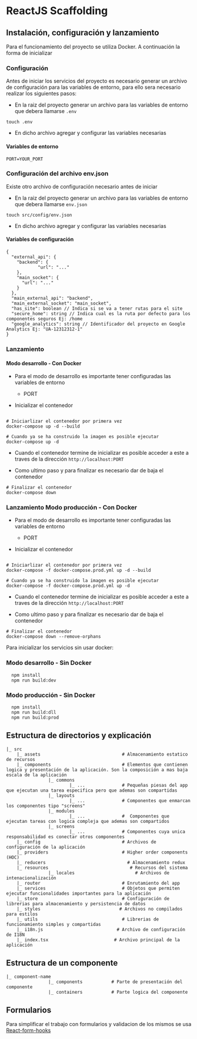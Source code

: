 # ReactJS Scaffolding

## Instalación, configuración y lanzamiento

Para el funcionamiento del proyecto se utiliza Docker. A continuación la forma de inicializar

### Configuración

Antes de iniciar los servicios del proyecto es necesario generar un archivo de configuración para las variables de entorno, para ello sera necesario realizar los siguientes pasos:

- En la raiz del proyecto generar un archivo para las variables de entorno que debera llamarse `.env`

```
touch .env
```
- En dicho archivo agregar y configurar las variables necesarias

#### Variables de entorno

```
PORT=YOUR_PORT
```

### Configuración del archivo env.json

Existe otro archivo de configuración necesario antes de iniciar

- En la raiz del proyecto generar un archivo para las variables de entorno que debera llamarse `env.json`

```
touch src/config/env.json
```

- En dicho archivo agregar y configurar las variables necesarias

#### Variables de configuración

```
{
  "external_api": {
    "backend": {
			"url": "..."
    },
    "main_socket": {
      "url": "..."
    }
  },
  "main_external_api": "backend",
  "main_external_socket": "main_socket",
  "has_site": boolean // Indica si se va a tener rutas para el site
  "secure_home": string // Indica cual es la ruta por defecto para los componentes seguros Ej: /home
  "google_analytics": string // Identificador del proyecto en Google Analytics Ej: "UA-12312312-1"
}
```

### Lanzamiento

#### Modo desarrollo - Con Docker

- Para el modo de desarrollo es importante tener configuradas las variables de entorno 
  - PORT

- Inicializar el contenedor

```

# Iniciarlizar el contenedor por primera vez
docker-compose up -d --build

# Cuando ya se ha construido la imagen es posible ejecutar
docker-compose up -d

```

- Cuando el contenedor termine de inicializar es posible acceder a este a traves de la dirección `http://localhost:PORT`

- Como ultimo paso y para finalizar es necesario dar de baja el contenedor

```
# Finalizar el contenedor
docker-compose down
```

### Lanzamiento Modo producción - Con Docker

- Para el modo de desarrollo es importante tener configuradas las variables de entorno 
  - PORT

- Inicializar el contenedor

```

# Iniciarlizar el contenedor por primera vez
docker-compose -f docker-compose.prod.yml up -d --build

# Cuando ya se ha construido la imagen es posible ejecutar
docker-compose -f docker-compose.prod.yml up -d

```

- Cuando el contenedor termine de inicializar es posible acceder a este a traves de la dirección `http://localhost:PORT`

- Como ultimo paso y para finalizar es necesario dar de baja el contenedor

```
# Finalizar el contenedor
docker-compose down --remove-orphans

```

Para inicializar los servicios sin usar docker: 

### Modo desarrollo - Sin Docker

```
  npm install
  npm run build:dev

```

### Modo producción - Sin Docker

```
  npm install
  npm run build:dll
  npm run build:prod
```

## Estructura de directorios y explicación

```
|_ src
    |_ assets                               # Almacenamiento estatico de recursos
    |_ components                           # Elementos que contienen logica y presentación de la aplicación. Son la composición a mas baja escala de la aplicación
                |_ commons
                        |_ ...              # Pequeñas piesas del app que ejecutan una tarea especifica pero que ademas son compartidas
                |_ layouts
                        |_ ...              # Componentes que enmarcan los componentes tipo "screens"
                |_ modules
                        |_ ...              #  Componentes que ejecutan tareas con logica compleja que ademas son compartidos 
                |_ screens
                        |_ ...              # Componentes cuya unica responsabilidad es conectar otros componentes
    |_ config                               # Archivos de configuración de la aplicación
    |_ providers                            # Higher order components (HOC)
	|_ reducers                               # Almacenamiento redux
	|_ resources                               # Recursos del sistema
				|_ locales                       # Archivos de intenacionalización
    |_ router                               # Enrutamiento del app
    |_ services                             # Objetos que permiten ejecutar funcionalidades importantes para la aplicación
    |_ store                                # Configuración de librerias para almacenamiento y persistencia de datos
	|_ styles                              # Archivos no compilados para estilos
    |_ utils                                # Librerias de funcionamiento simples y compartidas 
	|_ i18n.js                            # Archivo de configuración de I18N
	|_ index.tsx                         # Archivo principal de la aplicación

```

## Estructura de un componente

```
|_ component-name
                |_ components           # Parte de presentación del componente
                |_ containers           # Parte logica del componente

```

## Formularios

Para simplificar el trabajo con formularios y validacion de los mismos se usa [React-form-hooks](https://react-hook-form.com/get-started)

